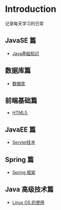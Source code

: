 # Introduction

记录每天学习的日常



## JavaSE 篇

- <a href="doc/20181022%20Java%20基础知识.md">Java基础知识</a>



## 数据库篇

- <a href="doc/20181205 常用数据库对象.md">数据库</a>



## 前端基础篇

- <a href="doc/20190109 HTML5.md">HTML5 </a>



## JavaEE 篇

- <a href="doc/20190207 Servlet技术.md">Servlet技术</a>



## Spring 篇

- <a href="20190506 Spring 框架.md">Spring 框架</a>



## Java 高级技术篇

- <a href="20190516 Linux OS使用.md">Linux OS 的使用</a>

